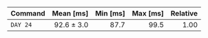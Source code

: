 | Command | Mean [ms] | Min [ms] | Max [ms] | Relative |
|:---|---:|---:|---:|---:|
| `DAY 24` | 92.6 ± 3.0 | 87.7 | 99.5 | 1.00 |

